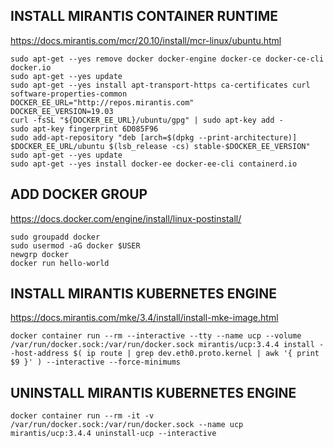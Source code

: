 ## INSTALL MIRANTIS CONTAINER RUNTIME
https://docs.mirantis.com/mcr/20.10/install/mcr-linux/ubuntu.html
```
sudo apt-get --yes remove docker docker-engine docker-ce docker-ce-cli docker.io
sudo apt-get --yes update
sudo apt-get --yes install apt-transport-https ca-certificates curl software-properties-common
DOCKER_EE_URL="http://repos.mirantis.com"
DOCKER_EE_VERSION=19.03
curl -fsSL "${DOCKER_EE_URL}/ubuntu/gpg" | sudo apt-key add -
sudo apt-key fingerprint 6D085F96
sudo add-apt-repository "deb [arch=$(dpkg --print-architecture)] $DOCKER_EE_URL/ubuntu $(lsb_release -cs) stable-$DOCKER_EE_VERSION"
sudo apt-get --yes update
sudo apt-get --yes install docker-ee docker-ee-cli containerd.io
```
## ADD DOCKER GROUP
https://docs.docker.com/engine/install/linux-postinstall/
```
sudo groupadd docker
sudo usermod -aG docker $USER
newgrp docker
docker run hello-world
```
## INSTALL MIRANTIS KUBERNETES ENGINE
https://docs.mirantis.com/mke/3.4/install/install-mke-image.html
```
docker container run --rm --interactive --tty --name ucp --volume /var/run/docker.sock:/var/run/docker.sock mirantis/ucp:3.4.4 install --host-address $( ip route | grep dev.eth0.proto.kernel | awk '{ print $9 }' ) --interactive --force-minimums
```
## UNINSTALL MIRANTIS KUBERNETES ENGINE
```
docker container run --rm -it -v /var/run/docker.sock:/var/run/docker.sock --name ucp mirantis/ucp:3.4.4 uninstall-ucp --interactive
```
